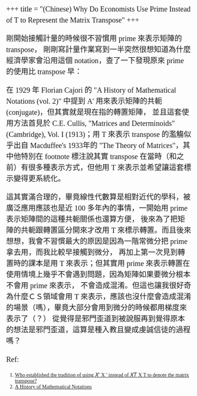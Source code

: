 +++
title = "(Chinese) Why Do Economists Use Prime Instead of T to Represent the Matrix Transpose"
+++

<style>
/* Define the font for Chinese text */
p {
    font-family: "Noto Serif Traditional Chinese"; 
    font-size: 20px;
    line-height: 1.5;
}
h1, h2, h3, h4, h5, h6, code {
    font-family: "Noto Serif Traditional Chinese"; 
  }
ul, ol {
    font-family: "Noto Serif Traditional Chinese"; 
  }
li {
    font-family: "Noto Serif Traditional Chinese"; 
  }
</style>

剛開始接觸計量的時候很不習慣用 prime 來表示矩陣的 transpose，
剛剛寫計量作業寫到一半突然很想知道為什麼經濟學家會沿用這個 notation，查了一下發現原來 prime 的使用比 transpose 早：

在 1929 年 Florian Cajori 的 "A History of Mathematical Notations (vol. 2)" 中提到 A' 用來表示矩陣的共軛 (conjugate)，但其實就是現在指的轉置矩陣，
並且這套使用方法首見於 C.E. Cullis, "Matrices and Determinoids" (Cambridge), Vol. I (1913)；用 T 來表示 transpose 的濫觴似乎出自 Macduffee's 1933年的 
"The Theory of Matrices"，其中他特別在 footnote 標注說其實 transpose 在當時（和之前）有很多種表示方式，但他用 T 來表示並希望讓這套標示變得更系統化。

這其實滿合理的，畢竟線性代數算是相對近代的學科，被廣泛應用應該也是近 100 多年內的事情，一開始用 prime 表示矩陣間的這種共軛關係也還算方便，
後來為了把矩陣的共軛跟轉置區分開來才改用 T 來標示轉置。而且後來想想，我會不習慣最大的原因是因為一階常微分把 prime 拿去用，而我比較早接觸到微分，
再加上第一次見到轉置時的課本是用 T 來表示；但其實用 prime 來表示轉置在使用情境上幾乎不會遇到問題，因為矩陣如果要微分根本不會用 prime 來表示，
不會造成混淆。但這也讓我很好奇為什麼ＣＳ領域會用 T 來表示，應該也沒什麼會造成混淆的場景（嗎），畢竟大部分會用到微分的時候都用梯度來表示了（？）
從覺得是邪門歪道到被說服再到覺得原本的想法是邪門歪道，這算是種入教且變成虔誠信徒的過程嗎？

Ref: 
1. [Who established the tradition of using 𝑋′ X ′  instead of 𝑋𝑇 X T  to denote the matrix transpose?](https://math.stackexchange.com/questions/2582286/who-established-the-tradition-of-using-x-prime-instead-of-xt-to-denote?fbclid=IwAR12PKPqyTBy7TFYvbsXonZC1mo9nxsylkR__HPJHtSmBLERFzGnH-xCyAs)
2. [A History of Mathematical Notations](https://archive.org/details/b29980343_0002/page/102/mode/2up?view=theater)

